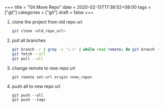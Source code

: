 +++
title = "Git Move Repo"
date = 2020-02-13T17:38:52+08:00
tags = ["git"]
categories = ["git"]
draft = false
+++

1. clone the project from old repo url

    ```bash
    git clone <old_repo_url>
    ```

2. pull all branches

    ```bash
    git branch -r | grep -v '\->' | while read remote; do git branch --track "${remote#origin/}" "$remote"; done
    git fetch --all
    git pull --all
    ```

3. change remote to new repo url

    ```
    git remote set-url origin <new_repo>
    ```

4. push all to new repo url

    ```
    git push --all
    git push --tags
    ```